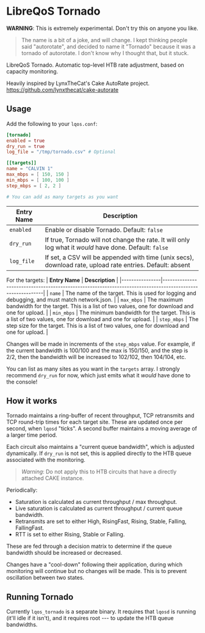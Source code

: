 # LibreQoS Tornado

**WARNING**: This is extremely experimental. Don't try this on anyone you like.

> The name is a bit of a joke, and will change. I kept thinking people said "autorotate", and decided to name it "Tornado" because it was a tornado of autorotate. I don't know why I thought that, but it stuck.

LibreQoS Tornado. Automatic top-level HTB rate adjustment, based on capacity monitoring.

Heavily inspired by LynxTheCat's Cake AutoRate project. https://github.com/lynxthecat/cake-autorate

## Usage

Add the following to your `lqos.conf`:

```toml
[tornado]
enabled = true
dry_run = true
log_file = "/tmp/tornado.csv" # Optional

[[targets]]
name = "CALVIN 1"
max_mbps = [ 150, 150 ]
min_mbps = [ 100, 100 ]
step_mbps = [ 2, 2 ]

# You can add as many targets as you want
```

| **Entry Name** | **Description**                                                                                           |
|----------------|-----------------------------------------------------------------------------------------------------------|
| `enabled`      | Enable or disable Tornado. Default: `false`                                                               |
| `dry_run`      | If true, Tornado will not change the rate. It will only log what it *would* have done. Default: `false`   |
| `log_file`     | If set, a CSV will be appended with time (unix secs), download rate, upload rate entries. Default: absent |

For the targets:
| **Entry Name** | **Description**                                                                                           |
|----------------|-----------------------------------------------------------------------------------------------------------|
| `name`         | The name of the target. This is used for logging and debugging, and must match network.json.              |
| `max_mbps`     | The maximum bandwidth for the target. This is a list of two values, one for download and one for upload.  |
| `min_mbps`     | The minimum bandwidth for the target. This is a list of two values, one for download and one for upload.  |
| `step_mbps`    | The step size for the target. This is a list of two values, one for download and one for upload.          |

Changes will be made in increments of the `step_mbps` value. For example, if the current bandwidth is 100/100 and the max is 150/150, and the step is 2/2, then the bandwidth will be increased to 102/102, then 104/104, etc.

You can list as many sites as you want in the `targets` array. I strongly recommend `dry_run` for now, which just
emits what it *would* have done to the console!

## How it works

Tornado maintains a ring-buffer of recent throughput, TCP retransmits and TCP round-trip times for each target site.
These are updated once per second, when `lqosd` "ticks". A second buffer maintains a moving average of a larger time period.

Each circuit also maintains a "current queue bandwidth", which is adjusted dynamically. If `dry_run` is not set,
this is applied directly to the HTB queue associated with the monitoring.

> *Warning*: Do not apply this to HTB circuits that have a directly attached CAKE instance.

Periodically:

* Saturation is calculated as current throughput / max throughput.
* Live saturation is calculated as current throughput / current queue bandwidth.
* Retransmits are set to either High, RisingFast, Rising, Stable, Falling, FallingFast.
* RTT is set to either Rising, Stable or Falling.

These are fed through a decision matrix to determine if the queue bandwidth should be increased or decreased.

Changes have a "cool-down" following their application, during which monitoring will continue but no changes will be made.
This is to prevent oscillation between two states.

## Running Tornado

Currently `lqos_tornado` is a separate binary. It requires that `lqosd` is running (it'll idle if it isn't), and
it requires root --- to update the HTB queue bandwidths.